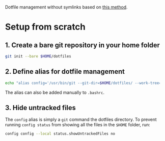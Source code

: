 Dotfile management without symlinks based on [this method](https://www.atlassian.com/git/tutorials/dotfiles).

# Setup from scratch

## 1. Create a bare git repository in your home folder

```bash
git init --bare $HOME/dotfiles
```

## 2. Define alias for dotfile management

```bash
echo "alias config='/usr/bin/git --git-dir=$HOME/dotfiles/ --work-tree=$HOME'" >> $HOME/.bashrc
```

The alias can also be added manually to `.bashrc`.

## 3. Hide untracked files

The `config` alias is simply a `git` command the dotfiles directory. To prevent running `config status` from showing all the files in the `$HOME` folder, run:

```bash
config config --local status.showUntrackedFiles no
```

